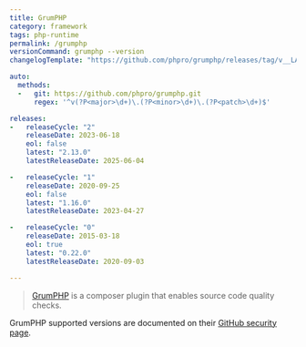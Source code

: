 ```yaml
---
title: GrumPHP
category: framework
tags: php-runtime
permalink: /grumphp
versionCommand: grumphp --version
changelogTemplate: "https://github.com/phpro/grumphp/releases/tag/v__LATEST__"

auto:
  methods:
  -   git: https://github.com/phpro/grumphp.git
      regex: '^v(?P<major>\d+)\.(?P<minor>\d+)\.(?P<patch>\d+)$'

releases:
-   releaseCycle: "2"
    releaseDate: 2023-06-18
    eol: false
    latest: "2.13.0"
    latestReleaseDate: 2025-06-04

-   releaseCycle: "1"
    releaseDate: 2020-09-25
    eol: false
    latest: "1.16.0"
    latestReleaseDate: 2023-04-27

-   releaseCycle: "0"
    releaseDate: 2015-03-18
    eol: true
    latest: "0.22.0"
    latestReleaseDate: 2020-09-03

---
```


> [GrumPHP](https://github.com/phpro/grumphp) is a composer plugin that enables source code quality checks.

GrumPHP supported versions are documented on their [GitHub security page](https://github.com/phpro/grumphp/security).
